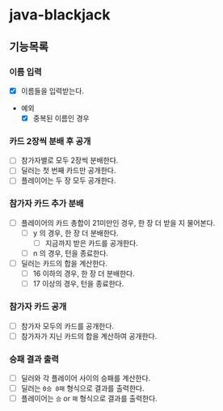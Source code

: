 # java-blackjack

## 기능목록

### 이름 입력

- [x] 이름들을 입력받는다.
- 예외
    - [x] 중복된 이름인 경우

### 카드 2장씩 분배 후 공개

- [ ] 참가자별로 모두 2장씩 분배한다.
- [ ] 딜러는 첫 번째 카드만 공개한다.
- [ ] 플레이어는 두 장 모두 공개한다.

### 참가자 카드 추가 분배

- [ ] 플레이어의 카드 총합이 21미만인 경우, 한 장 더 받을 지 물어본다.
    - [ ] y 의 경우, 한 장 더 분배한다.
        - [ ] 지금까지 받은 카드를 공개한다.
    - [ ] n 의 경우, 턴을 종료한다.
- [ ] 딜러는 카드의 합을 계산한다.
    - [ ] 16 이하의 경우, 한 장 더 분배한다.
    - [ ] 17 이상의 경우, 턴을 종료한다.

### 참가자 카드 공개

- [ ] 참가자 모두의 카드를 공개한다.
- [ ] 참가자가 지닌 카드의 합을 계산하여 공개한다.

### 승패 결과 출력

- [ ] 딜러와 각 플레이어 사이의 승패를 계산한다.
- [ ] 딜러는 `0승 0패` 형식으로 결과를 출력한다.
- [ ] 플레이어는 `승` or `패` 형식으로 결과를 출력한다.